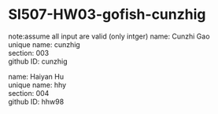 # SI507-HW03-gofish-cunzhig
note:assume all input are valid (only intger)
name: Cunzhi Gao  
unique name: cunzhig  
section: 003  
github ID: cunzhig  
  
name: Haiyan Hu  
unique name: hhy  
section: 004  
github ID: hhw98  

